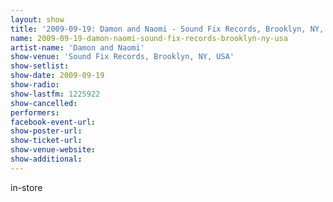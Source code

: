 ```yaml
---
layout: show
title: '2009-09-19: Damon and Naomi - Sound Fix Records, Brooklyn, NY, USA'
name: 2009-09-19-damon-naomi-sound-fix-records-brooklyn-ny-usa
artist-name: 'Damon and Naomi'
show-venue: 'Sound Fix Records, Brooklyn, NY, USA'
show-setlist: 
show-date: 2009-09-19
show-radio: 
show-lastfm: 1225922
show-cancelled: 
performers: 
facebook-event-url: 
show-poster-url: 
show-ticket-url: 
show-venue-website: 
show-additional: 
---
```


in-store